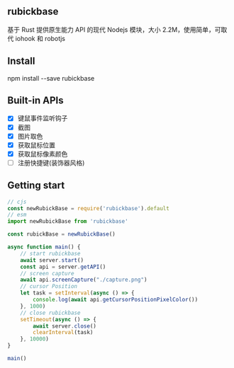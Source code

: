 ## rubickbase

基于 Rust 提供原生能力 API 的现代 Nodejs 模块，大小 2.2M，使用简单，可取代 iohook 和 robotjs

## Install

npm install --save rubickbase

## Built-in APIs

 - [x] 键鼠事件监听钩子
 - [x] 截图
 - [x] 图片取色
 - [x] 获取鼠标位置
 - [x] 获取鼠标像素颜色
 - [ ] 注册快捷键(装饰器风格)

## Getting start

```js
// cjs
const newRubickBase = require('rubickbase').default
// esm
import newRubickBase from 'rubickbase'

const rubickBase = newRubickBase()

async function main() {
    // start rubickbase
    await server.start()
    const api = server.getAPI()
    // screen capture
    await api.screenCapture("./capture.png")
    // cursor Position
    let task = setInterval(async () => {
        console.log(await api.getCursorPositionPixelColor())
    }, 1000)
    // close rubickbase
    setTimeout(async () => {
        await server.close()
        clearInterval(task)
    }, 10000)
}

main()
```
